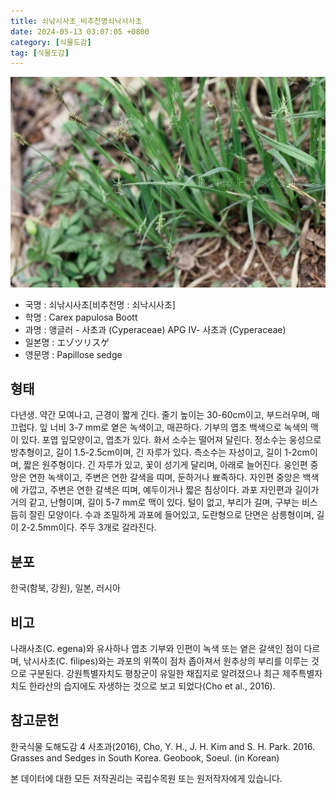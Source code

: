 ```yaml
---
title: 쇠낚시사초_비추천명쇠낙시사초
date: 2024-05-13 03:07:05 +0800
category: [식물도감]
tag: [식물도감]
---
```




![쇠낚시사초[비추천명 : 쇠낙시사초]](/assets/img/fileUpload/plants/basic/Cyperaceae/Carex/4997/1_th2.JPG)
- 국명 : 쇠낚시사초[비추천명 : 쇠낙시사초]
- 학명 : Carex papulosa Boott
- 과명 : 앵글러 - 사초과 (Cyperaceae) APG Ⅳ- 사초과 (Cyperaceae)
- 일본명 : エゾツリスゲ
- 영문명 : Papillose sedge


## 형태
다년생. 약간 모여나고, 근경이 짧게 긴다. 줄기 높이는 30-60cm이고, 부드러우며, 매끄럽다. 잎 너비 3-7 mm로 옅은 녹색이고, 매끈하다. 기부의 엽초 백색으로 녹색의 맥이 있다. 포엽 잎모양이고, 엽초가 있다. 화서 소수는 떨어져 달린다. 정소수는 웅성으로 방추형이고, 길이 1.5-2.5cm이며, 긴 자루가 있다. 측소수는 자성이고, 길이 1-2cm이며, 짧은 원주형이다. 긴 자루가 있고, 꽃이 성기게 달리며, 아래로 늘어진다. 웅인편 중앙은 연한 녹색이고, 주변은 연한 갈색을 띠며, 둔하거나 뾰족하다. 자인편 중앙은 백색에 가깝고, 주변은 연한 갈색은 띠며, 예두이거나 짧은 침상이다. 과포 자인편과 길이가 거의 같고, 난형이며, 길이 5-7 mm로 맥이 있다. 털이 없고, 부리가 길며, 구부는 비스듬히 잘린 모양이다. 수과 조밀하게 과포에 들어있고, 도란형으로 단면은 삼릉형이며, 길이 2-2.5mm이다. 주두 3개로 갈라진다.
## 분포
한국(함북, 강원), 일본, 러시아
## 비고
나래사초(C. egena)와 유사하나 엽초 기부와 인편이 녹색 또는 옅은 갈색인 점이 다르며, 낚시사초(C. filipes)와는 과포의 위쪽이 점차 좁아져서 원추상의 부리를 이루는 것으로 구분된다. 강원특별자치도 평창군이 유일한 채집지로 알려졌으나 최근 제주특별자치도 한라산의 습지에도 자생하는 것으로 보고 되었다(Cho et al., 2016).
## 참고문헌
한국식물 도해도감 4 사초과(2016), Cho, Y. H., J. H. Kim and S. H. Park. 2016. Grasses and Sedges in South Korea. Geobook, Soeul. (in Korean)






본 데이터에 대한 모든 저작권리는 국립수목원 또는 원저작자에게 있습니다.
